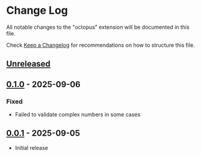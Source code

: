 # Change Log

All notable changes to the "octopus" extension will be documented in this file.

Check [Keep a Changelog](http://keepachangelog.com/) for recommendations on how to structure this file.

## [Unreleased]

## [0.1.0] - 2025-09-06

### Fixed

- Failed to validate complex numbers in some cases

## [0.0.1] - 2025-09-05

- Initial release

[Unreleased]: https://github.com/he0119/vscode-bangumiplan/compare/v0.1.0...HEAD
[0.1.0]: https://github.com/he0119/vscode-bangumiplan/compare/v0.1.0...v0.0.1
[0.0.1]: https://github.com/he0119/vscode-bangumiplan/releases/tag/v0.0.1
